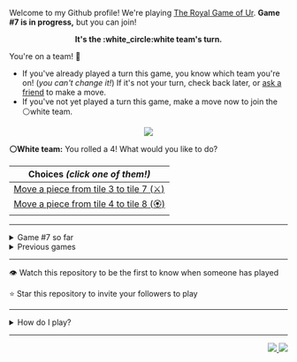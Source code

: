 Welcome to my Github profile!
We're playing
[The Royal Game of Ur](https://en.wikipedia.org/wiki/Royal_Game_of_Ur).
**Game #7 is in progress,** but you can join!

<p align="center">
  <b>It's the
  :white_circle:white
  team's turn.</b>
</p>

You're on a team! :wave:

* If you've already played a turn this game, you know which team you're on!
(_you can't change it!_)
If it's not your turn, check back later, or
[ask a
friend](https://twitter.com/share?text=I'm+playing+The+Royal+Game+of+Ur+on+a+GitHub+profile.+Take+your+turn+at+https://github.com/rossjrw/rossjrw+%23RoyalGameOfUr+%23github)
to make a move.
* If you've not yet played a turn this game, make a move now to join the
:white_circle:white
team.

<p align="center"><img src="https://raw.githubusercontent.com/rossjrw/rossjrw/play/games/current/board.1095.svg"></p>

  **:white_circle:White team:**
  You rolled a 4!
What would you like to do?

| Choices *(click one of them!)* |
| --- |
  | [Move a piece from tile 3 to tile 7  (:crossed_swords:)  ](https://github.com/rossjrw/rossjrw/issues/new?title=ur-move-4%403-0&amp;body=Press+Submit%21+You+don%27t+need+to+edit+this+text+or+do+anything+else.%0D%0A%0D%0ABe+aware+that+your+move+can+take+a+minute+or+two+to+process.) |
  | [Move a piece from tile 4 to tile 8 (:rosette:)   ](https://github.com/rossjrw/rossjrw/issues/new?title=ur-move-4%404-0&amp;body=Press+Submit%21+You+don%27t+need+to+edit+this+text+or+do+anything+else.%0D%0A%0D%0ABe+aware+that+your+move+can+take+a+minute+or+two+to+process.) |

-----

<details><summary>Game #7 so far</summary>

## Who's on each team?

<table>
    <thead>
      <tr><th colspan=2>Players in this game</th></tr>
    </thead>
    <tbody>
      <tr>
        <td align="right"><b>Black team</b> :black_circle:</td>
        <td>:white_circle: <b> White team</b></td>
      </tr>
      <tr align="center">
        <td><b><a href="https://github.com/PkmnQ">@PkmnQ</a></b> (9)<br><b><a href="https://github.com/Tijil2111">@Tijil2111</a></b> (3)<br><b><a href="https://github.com/shpatrickguo">@shpatrickguo</a></b> (3)<br><b><a href="https://github.com/Byron-Inc">@Byron-Inc</a></b> (2)<br><b><a href="https://github.com/homemadestea58">@homemadestea58</a></b> (2)<br><b><a href="https://github.com/jash-desai">@jash-desai</a></b> (2)<br><b><a href="https://github.com/jah-edw">@jah-edw</a></b> (2)<br><b><a href="https://github.com/realicraft">@realicraft</a></b> (1)<br><b><a href="https://github.com/teharsingh">@teharsingh</a></b> (1)<br><b><a href="https://github.com/bloedboemmel">@bloedboemmel</a></b> (1)<br><b><a href="https://github.com/Tr1angular">@Tr1angular</a></b> (1)<br><b><a href="https://github.com/LuciFR1809">@LuciFR1809</a></b> (1)<br><b><a href="https://github.com/akshat-jjain">@akshat-jjain</a></b> (1)<br><b><a href="https://github.com/DM3G4">@DM3G4</a></b> (1)<br><b><a href="https://github.com/hhej">@hhej</a></b> (1)<br><b><a href="https://github.com/devmount">@devmount</a></b> (1)</td>
        <td><b><a href="https://github.com/tb148">@tb148</a></b> (24)<br><b><a href="https://github.com/1ethanhansen">@1ethanhansen</a></b> (7)<br><b><a href="https://github.com/rossjrw">@rossjrw</a></b> (2)<br><b><a href="https://github.com/abhishek-singh77">@abhishek-singh77</a></b> (1)<br><b><a href="https://github.com/cadox8">@cadox8</a></b> (1)</td>
      </tr>
    </tbody>
  </table>

## What's happened so far?

| Time | Turn | Event | Issue | Board |
| :---: | :---: | :--- | :---: | :---: |
  | 17th Jul 2021 00:17 | **0** | :white_circle: **[@1ethanhansen](https://github.com/1ethanhansen)** started a new game | [#1025](https://github.com/rossjrw/rossjrw/issues/1025) |  |
  | 17th Jul 2021 00:18 | **1** | :white_circle: **[@1ethanhansen](https://github.com/1ethanhansen)** moved a white piece onto the board to position 1    | [#1026](https://github.com/rossjrw/rossjrw/issues/1026) | [link](https://raw.githubusercontent.com/rossjrw/rossjrw/a2c11063a277bdce8cfa6d193f46ea50861c4d1d/games/current/board.1026.svg) |
  | 17th Jul 2021 00:18 | **2** | :black_circle:  The black team rolled a 0 and their turn was automatically passed | [#1026](https://github.com/rossjrw/rossjrw/issues/1026) | [link](https://raw.githubusercontent.com/rossjrw/rossjrw/11ee80b710ada31deff86dd61b2986f317bdb700/games/current/board.1026.svg) |
  | 17th Jul 2021 00:19 | **3** | :white_circle: **[@1ethanhansen](https://github.com/1ethanhansen)** moved a white piece from position 1 to position 3    | [#1027](https://github.com/rossjrw/rossjrw/issues/1027) |  |
  | 17th Jul 2021 00:31 | **4** | :black_circle: **[@realicraft](https://github.com/realicraft)** moved a black piece onto the board to position 2    | [#1028](https://github.com/rossjrw/rossjrw/issues/1028) | [link](https://raw.githubusercontent.com/rossjrw/rossjrw/4cad9c3a688b19f0ba6363cde476bc8f6462744e/games/current/board.1028.svg) |
  | 17th Jul 2021 00:31 | **5** | :white_circle:  The white team rolled a 0 and their turn was automatically passed | [#1028](https://github.com/rossjrw/rossjrw/issues/1028) | [link](https://raw.githubusercontent.com/rossjrw/rossjrw/ca61406d388d3b2dd8e70fae47d6715169662569/games/current/board.1028.svg) |
  | 17th Jul 2021 01:18 | **6** | :black_circle: **[@Byron-Inc](https://github.com/Byron-Inc)** moved a black piece onto the board to position 3    | [#1029](https://github.com/rossjrw/rossjrw/issues/1029) | [link](https://raw.githubusercontent.com/rossjrw/rossjrw/e7e6f1d50d55471be7a61a84ff12430707c25530/games/current/board.1029.svg) |
  | 19th Jul 2021 23:32 | **7** | :white_circle: **[@1ethanhansen](https://github.com/1ethanhansen)** moved a white piece onto the board to position 2    | [#1030](https://github.com/rossjrw/rossjrw/issues/1030) | [link](https://raw.githubusercontent.com/rossjrw/rossjrw/69030277c9ed703773bdafcfe616cb4ac82aec34/games/current/board.1030.svg) |
  | 21st Jul 2021 00:22 | **8** | :black_circle: **[@teharsingh](https://github.com/teharsingh)** moved a black piece from position 2 to position 4  — claimed a rosette :rosette:  | [#1031](https://github.com/rossjrw/rossjrw/issues/1031) | [link](https://raw.githubusercontent.com/rossjrw/rossjrw/687a22f2f5b607ac729ce23b4df35ad18b6e743f/games/current/board.1031.svg) |
  | 21st Jul 2021 11:12 | **9** | :black_circle: **[@Byron-Inc](https://github.com/Byron-Inc)** moved a black piece from position 4 to position 8  — claimed a rosette :rosette:  | [#1033](https://github.com/rossjrw/rossjrw/issues/1033) | [link](https://raw.githubusercontent.com/rossjrw/rossjrw/ed0902edf531498c74b6e872e987b90f788a8043/games/current/board.1033.svg) |
  | 21st Jul 2021 11:56 | **10** | :black_circle: **[@PkmnQ](https://github.com/PkmnQ)** moved a black piece from position 8 to position 10    | [#1034](https://github.com/rossjrw/rossjrw/issues/1034) | [link](https://raw.githubusercontent.com/rossjrw/rossjrw/09d87fe862a3eaeb98f5a9b8d9be9021b220d9b1/games/current/board.1034.svg) |
  | 22nd Jul 2021 00:36 | **11** | :white_circle: **[@tb148](https://github.com/tb148)** moved a white piece from position 3 to position 6    | [#1035](https://github.com/rossjrw/rossjrw/issues/1035) | [link](https://raw.githubusercontent.com/rossjrw/rossjrw/e1ca22e68e54e83f9bc064b4e98323865ac8e9c0/games/current/board.1035.svg) |
  | 22nd Jul 2021 05:44 | **12** | :black_circle: **[@PkmnQ](https://github.com/PkmnQ)** moved a black piece from position 3 to position 6 — captured a white piece :crossed_swords:   | [#1036](https://github.com/rossjrw/rossjrw/issues/1036) |  |
  | 22nd Jul 2021 07:35 | **13** | :white_circle: **[@tb148](https://github.com/tb148)** moved a white piece onto the board to position 3    | [#1037](https://github.com/rossjrw/rossjrw/issues/1037) | [link](https://raw.githubusercontent.com/rossjrw/rossjrw/38078a5f6cf8f21719cbe593a28372a148edce47/games/current/board.1037.svg) |
  | 22nd Jul 2021 07:35 | **14** | :black_circle:  The black team rolled a 0 and their turn was automatically passed | [#1037](https://github.com/rossjrw/rossjrw/issues/1037) | [link](https://raw.githubusercontent.com/rossjrw/rossjrw/03a36dd19208b5e6d4d0c17283542a5b35716dfd/games/current/board.1037.svg) |
  | 22nd Jul 2021 07:38 | **15** | :white_circle: **[@tb148](https://github.com/tb148)** moved a white piece from position 3 to position 6 — captured a black piece :crossed_swords:   | [#1038](https://github.com/rossjrw/rossjrw/issues/1038) | [link](https://raw.githubusercontent.com/rossjrw/rossjrw/3fe64f6fec3d5402f5d57539696f8936b77a14d6/games/current/board.1038.svg) |
  | 22nd Jul 2021 09:25 | **16** | :black_circle: **[@homemadestea58](https://github.com/homemadestea58)** moved a black piece onto the board to position 3    | [#1039](https://github.com/rossjrw/rossjrw/issues/1039) | [link](https://raw.githubusercontent.com/rossjrw/rossjrw/fe0e89cf0173ce2c3a010242e7c3e2d59f04c169/games/current/board.1039.svg) |
  | 22nd Jul 2021 19:24 | **17** | :white_circle: **[@1ethanhansen](https://github.com/1ethanhansen)** moved a white piece from position 6 to position 8  — claimed a rosette :rosette:  | [#1041](https://github.com/rossjrw/rossjrw/issues/1041) | [link](https://raw.githubusercontent.com/rossjrw/rossjrw/61278c53255401f87f4e1d00d1e417d84ffb7e0e/games/current/board.1041.svg) |
  | 22nd Jul 2021 19:25 | **18** | :white_circle: **[@1ethanhansen](https://github.com/1ethanhansen)** moved a white piece from position 8 to position 10 — captured a black piece :crossed_swords:   | [#1042](https://github.com/rossjrw/rossjrw/issues/1042) | [link](https://raw.githubusercontent.com/rossjrw/rossjrw/17efab73e464dac21619ef562cd8a8d399eb23a2/games/current/board.1042.svg) |
  | 23rd Jul 2021 04:39 | **19** | :black_circle: **[@Tijil2111](https://github.com/Tijil2111)** moved a black piece from position 3 to position 5    | [#1043](https://github.com/rossjrw/rossjrw/issues/1043) |  |
  | 24th Jul 2021 01:14 | **20** | :white_circle: **[@tb148](https://github.com/tb148)** moved a white piece from position 2 to position 4  — claimed a rosette :rosette:  | [#1044](https://github.com/rossjrw/rossjrw/issues/1044) | [link](https://raw.githubusercontent.com/rossjrw/rossjrw/3492191fc13c12c3c707c508619187ea3402f8f9/games/current/board.1044.svg) |
  | 24th Jul 2021 01:14 | **21** | :white_circle:  The white team rolled a 0 and their turn was automatically passed | [#1044](https://github.com/rossjrw/rossjrw/issues/1044) | [link](https://raw.githubusercontent.com/rossjrw/rossjrw/c75da579c23c7dab3f02c663aa6e6f9366476ae5/games/current/board.1044.svg) |
  | 24th Jul 2021 01:17 | **22** | :black_circle: **[@shpatrickguo](https://github.com/shpatrickguo)** moved a black piece from position 5 to position 7    | [#1045](https://github.com/rossjrw/rossjrw/issues/1045) |  |
  | 24th Jul 2021 01:20 | **23** | :white_circle: **[@tb148](https://github.com/tb148)** moved a white piece from position 10 to position 12    | [#1046](https://github.com/rossjrw/rossjrw/issues/1046) | [link](https://raw.githubusercontent.com/rossjrw/rossjrw/f779ae1c77fb1064fa202a80e1523ecd1fcad11a/games/current/board.1046.svg) |
  | 24th Jul 2021 01:20 | **24** | :black_circle:  The black team rolled a 0 and their turn was automatically passed | [#1046](https://github.com/rossjrw/rossjrw/issues/1046) | [link](https://raw.githubusercontent.com/rossjrw/rossjrw/a65a8be2199cff0c84d75c8941d5d33919c53dc7/games/current/board.1046.svg) |
  | 24th Jul 2021 01:20 | **25** | :white_circle: **[@tb148](https://github.com/tb148)** moved a white piece from position 12 to position 14  — claimed a rosette :rosette:  | [#1047](https://github.com/rossjrw/rossjrw/issues/1047) | [link](https://raw.githubusercontent.com/rossjrw/rossjrw/2187de422f585f2063bfbd533e49909754d7b881/games/current/board.1047.svg) |
  | 24th Jul 2021 01:21 | **26** | :white_circle: **[@tb148](https://github.com/tb148)** moved a white piece from position 4 to position 6    | [#1048](https://github.com/rossjrw/rossjrw/issues/1048) | [link](https://raw.githubusercontent.com/rossjrw/rossjrw/c7eb3af18c65a3d61775c65b8e862b1779a516ae/games/current/board.1048.svg) |
  | 24th Jul 2021 01:35 | **27** | :black_circle: **[@homemadestea58](https://github.com/homemadestea58)** moved a black piece from position 7 to position 10    | [#1049](https://github.com/rossjrw/rossjrw/issues/1049) | [link](https://raw.githubusercontent.com/rossjrw/rossjrw/1fbd5971436fe91b5a769c5cede64d7e03eec71b/games/current/board.1049.svg) |
  | 24th Jul 2021 01:43 | **28** | :white_circle: **[@tb148](https://github.com/tb148)** moved a white piece from position 6 to position 9    | [#1050](https://github.com/rossjrw/rossjrw/issues/1050) | [link](https://raw.githubusercontent.com/rossjrw/rossjrw/057d9f90c836add45f6a5c186b08e770f5644b8e/games/current/board.1050.svg) |
  | 24th Jul 2021 04:37 | **29** | :black_circle: **[@PkmnQ](https://github.com/PkmnQ)** moved a black piece onto the board to position 1    | [#1051](https://github.com/rossjrw/rossjrw/issues/1051) | [link](https://raw.githubusercontent.com/rossjrw/rossjrw/67750b978e4717554a2d9beb01f3c82f886d603a/games/current/board.1051.svg) |
  | 24th Jul 2021 08:01 | **30** | :white_circle: **[@tb148](https://github.com/tb148)** ascended a white piece from position 14 :rocket:    | [#1052](https://github.com/rossjrw/rossjrw/issues/1052) | [link](https://raw.githubusercontent.com/rossjrw/rossjrw/938151b44ce848dca4cf7f99e5bc8941fd392220/games/current/board.1052.svg) |
  | 24th Jul 2021 08:18 | **31** | :black_circle: **[@PkmnQ](https://github.com/PkmnQ)** moved a black piece from position 1 to position 2    | [#1053](https://github.com/rossjrw/rossjrw/issues/1053) | [link](https://raw.githubusercontent.com/rossjrw/rossjrw/a6cf63e9ecf7231c123849da6d6dd5cb07c3965e/games/current/board.1053.svg) |
  | 24th Jul 2021 08:47 | **32** | :white_circle: **[@tb148](https://github.com/tb148)** moved a white piece onto the board to position 2    | [#1054](https://github.com/rossjrw/rossjrw/issues/1054) | [link](https://raw.githubusercontent.com/rossjrw/rossjrw/d865ed46e070507a23f596f5372d3e950e023ce6/games/current/board.1054.svg) |
  | 24th Jul 2021 09:14 | **33** | :black_circle: **[@PkmnQ](https://github.com/PkmnQ)** moved a black piece from position 2 to position 4  — claimed a rosette :rosette:  | [#1055](https://github.com/rossjrw/rossjrw/issues/1055) | [link](https://raw.githubusercontent.com/rossjrw/rossjrw/41805312ececa958f68209734931e300a0b077e8/games/current/board.1055.svg) |
  | 24th Jul 2021 09:15 | **34** | :black_circle: **[@PkmnQ](https://github.com/PkmnQ)** moved a black piece from position 10 to position 12    | [#1056](https://github.com/rossjrw/rossjrw/issues/1056) | [link](https://raw.githubusercontent.com/rossjrw/rossjrw/fcd21f9f3b8bfda531fae3b6e672f2382989a215/games/current/board.1056.svg) |
  | 25th Jul 2021 02:14 | **35** | :white_circle: **[@tb148](https://github.com/tb148)** moved a white piece from position 9 to position 10    | [#1058](https://github.com/rossjrw/rossjrw/issues/1058) | [link](https://raw.githubusercontent.com/rossjrw/rossjrw/316b5d734e365144a2cacec555cb1088e4ea9868/games/current/board.1058.svg) |
  | 25th Jul 2021 04:43 | **36** | :black_circle: **[@PkmnQ](https://github.com/PkmnQ)** moved a black piece from position 4 to position 8  — claimed a rosette :rosette:  | [#1059](https://github.com/rossjrw/rossjrw/issues/1059) | [link](https://raw.githubusercontent.com/rossjrw/rossjrw/f9146b5f1ce483045ad475e6d2132757c274fc8f/games/current/board.1059.svg) |
  | 25th Jul 2021 04:44 | **37** | :black_circle: **[@PkmnQ](https://github.com/PkmnQ)** moved a black piece from position 8 to position 10 — captured a white piece :crossed_swords:   | [#1060](https://github.com/rossjrw/rossjrw/issues/1060) | [link](https://raw.githubusercontent.com/rossjrw/rossjrw/9341d66ddca08a7d37402399bd442eb2b8bd5d4e/games/current/board.1060.svg) |
  | 25th Jul 2021 10:28 | **38** | :white_circle: **[@tb148](https://github.com/tb148)** moved a white piece from position 2 to position 3    | [#1061](https://github.com/rossjrw/rossjrw/issues/1061) | [link](https://raw.githubusercontent.com/rossjrw/rossjrw/3604ba8d5bd62615d33a8c5abdeddcc3ce3c0b42/games/current/board.1061.svg) |
  | 25th Jul 2021 13:12 | **39** | :black_circle: **[@PkmnQ](https://github.com/PkmnQ)** ascended a black piece from position 12 :rocket:    | [#1062](https://github.com/rossjrw/rossjrw/issues/1062) | [link](https://raw.githubusercontent.com/rossjrw/rossjrw/49d5144ff7333a192aa669edacdc18e786b1b6e5/games/current/board.1062.svg) |
  | 26th Jul 2021 08:07 | **40** | :white_circle: **[@tb148](https://github.com/tb148)** moved a white piece from position 3 to position 6    | [#1063](https://github.com/rossjrw/rossjrw/issues/1063) | [link](https://raw.githubusercontent.com/rossjrw/rossjrw/e82a2acccc77684b71d1267eaafc7ac500ab17a9/games/current/board.1063.svg) |
  | 28th Jul 2021 17:44 | **41** | :black_circle: **[@bloedboemmel](https://github.com/bloedboemmel)** moved a black piece onto the board to position 1    | [#1064](https://github.com/rossjrw/rossjrw/issues/1064) | [link](https://raw.githubusercontent.com/rossjrw/rossjrw/f4b9570ae2c5639f832b06e3c8ed94236fa3a9ba/games/current/board.1064.svg) |
  | 28th Jul 2021 17:47 | **42** | :white_circle: **[@1ethanhansen](https://github.com/1ethanhansen)** moved a white piece onto the board to position 1    | [#1065](https://github.com/rossjrw/rossjrw/issues/1065) | [link](https://raw.githubusercontent.com/rossjrw/rossjrw/6526d5bd4eecb1f53e41195833afff4f940f41ac/games/current/board.1065.svg) |
  | 29th Jul 2021 09:06 | **43** | :black_circle: **[@Tijil2111](https://github.com/Tijil2111)** moved a black piece from position 10 to position 11    | [#1066](https://github.com/rossjrw/rossjrw/issues/1066) | [link](https://raw.githubusercontent.com/rossjrw/rossjrw/768f0ec36a736eee2bccad653099cf30b04130f3/games/current/board.1066.svg) |
  | 29th Jul 2021 09:07 | **44** | :white_circle: **[@tb148](https://github.com/tb148)** moved a white piece from position 6 to position 7    | [#1067](https://github.com/rossjrw/rossjrw/issues/1067) | [link](https://raw.githubusercontent.com/rossjrw/rossjrw/f1996bb21d440850d605103ee293ca613c7bb15b/games/current/board.1067.svg) |
  | 30th Jul 2021 09:06 | **45** | :black_circle: **[@jash-desai](https://github.com/jash-desai)** moved a black piece from position 1 to position 2    | [#1068](https://github.com/rossjrw/rossjrw/issues/1068) | [link](https://raw.githubusercontent.com/rossjrw/rossjrw/666ad809ede40373bd96585c62623658db13c663/games/current/board.1068.svg) |
  | 2nd Aug 2021 05:34 | **46** | :white_circle: **[@tb148](https://github.com/tb148)** moved a white piece from position 7 to position 9    | [#1069](https://github.com/rossjrw/rossjrw/issues/1069) | [link](https://raw.githubusercontent.com/rossjrw/rossjrw/d15b9d1eb0fb5ab67264c5adbd9347468a180bdd/games/current/board.1069.svg) |
  | 2nd Aug 2021 06:40 | **47** | :black_circle: **[@Tijil2111](https://github.com/Tijil2111)** moved a black piece from position 2 to position 3    | [#1070](https://github.com/rossjrw/rossjrw/issues/1070) | [link](https://raw.githubusercontent.com/rossjrw/rossjrw/b430d20fd9d4d812bb074f941d3616e32400ab9b/games/current/board.1070.svg) |
  | 2nd Aug 2021 09:48 | **48** | :white_circle: **[@tb148](https://github.com/tb148)** moved a white piece from position 9 to position 11 — captured a black piece :crossed_swords:   | [#1071](https://github.com/rossjrw/rossjrw/issues/1071) | [link](https://raw.githubusercontent.com/rossjrw/rossjrw/786491b5dcd699ab94b444c38a4ab429aae136d7/games/current/board.1071.svg) |
  | 2nd Aug 2021 10:37 | **49** | :black_circle: **[@jash-desai](https://github.com/jash-desai)** moved a black piece onto the board to position 2    | [#1072](https://github.com/rossjrw/rossjrw/issues/1072) | [link](https://raw.githubusercontent.com/rossjrw/rossjrw/e5665a6108724bb14fbbfaa25c74ed38bbf2932c/games/current/board.1072.svg) |
  | 3rd Aug 2021 12:01 | **50** | :white_circle: **[@tb148](https://github.com/tb148)** moved a white piece from position 11 to position 12    | [#1073](https://github.com/rossjrw/rossjrw/issues/1073) | [link](https://raw.githubusercontent.com/rossjrw/rossjrw/75cb64632df3b29a38ffa1da7ff786751f5d40d0/games/current/board.1073.svg) |
  | 4th Aug 2021 00:48 | **51** | :black_circle: **[@Tr1angular](https://github.com/Tr1angular)** moved a black piece from position 2 to position 4  — claimed a rosette :rosette:  | [#1074](https://github.com/rossjrw/rossjrw/issues/1074) |  |
  | 4th Aug 2021 22:40 | **52** | :black_circle: **[@shpatrickguo](https://github.com/shpatrickguo)** moved a black piece from position 4 to position 5    | [#1075](https://github.com/rossjrw/rossjrw/issues/1075) | [link](https://raw.githubusercontent.com/rossjrw/rossjrw/656141f997a6a7b3c07b053bee594780c89c40d7/games/current/board.1075.svg) |
  | 4th Aug 2021 22:40 | **53** | :white_circle:  The white team rolled a 0 and their turn was automatically passed | [#1075](https://github.com/rossjrw/rossjrw/issues/1075) | [link](https://raw.githubusercontent.com/rossjrw/rossjrw/3a692396fc3f92e0a349cb47f35a68ddb8b9b9e0/games/current/board.1075.svg) |
  | 5th Aug 2021 08:47 | **54** | :black_circle: **[@LuciFR1809](https://github.com/LuciFR1809)** moved a black piece from position 5 to position 7    | [#1076](https://github.com/rossjrw/rossjrw/issues/1076) | [link](https://raw.githubusercontent.com/rossjrw/rossjrw/16bab572a8110548a5a42307c45dd258fa1baff6/games/current/board.1076.svg) |
  | 5th Aug 2021 11:55 | **55** | :white_circle: **[@tb148](https://github.com/tb148)** moved a white piece from position 12 to position 14  — claimed a rosette :rosette:  | [#1077](https://github.com/rossjrw/rossjrw/issues/1077) | [link](https://raw.githubusercontent.com/rossjrw/rossjrw/9e5aed10c81495aa03b1b8c4cdb4dee4e95a7f35/games/current/board.1077.svg) |
  | 5th Aug 2021 11:56 | **56** | :white_circle: **[@tb148](https://github.com/tb148)** moved a white piece from position 1 to position 3    | [#1078](https://github.com/rossjrw/rossjrw/issues/1078) | [link](https://raw.githubusercontent.com/rossjrw/rossjrw/5bdb958801e74e1076d180b1e20e0e743acc1936/games/current/board.1078.svg) |
  | 6th Aug 2021 07:53 | **57** | :black_circle: **[@jah-edw](https://github.com/jah-edw)** moved a black piece onto the board to position 4  — claimed a rosette :rosette:  | [#1079](https://github.com/rossjrw/rossjrw/issues/1079) | [link](https://raw.githubusercontent.com/rossjrw/rossjrw/b13e8b42887c6b4fe39d6f5420e0bccecf5aef89/games/current/board.1079.svg) |
  | 6th Aug 2021 07:55 | **58** | :black_circle: **[@jah-edw](https://github.com/jah-edw)** moved a black piece from position 7 to position 10    | [#1080](https://github.com/rossjrw/rossjrw/issues/1080) | [link](https://raw.githubusercontent.com/rossjrw/rossjrw/57fd55650a9817588e48511971dad224e129f708/games/current/board.1080.svg) |
  | 7th Aug 2021 07:32 | **59** | :white_circle: **[@tb148](https://github.com/tb148)** moved a white piece onto the board to position 2    | [#1081](https://github.com/rossjrw/rossjrw/issues/1081) | [link](https://raw.githubusercontent.com/rossjrw/rossjrw/4300432bbd73559d1b1f7d305516f41c015b0537/games/current/board.1081.svg) |
  | 7th Aug 2021 16:48 | **60** | :black_circle: **[@akshat-jjain](https://github.com/akshat-jjain)** moved a black piece onto the board to position 1    | [#1082](https://github.com/rossjrw/rossjrw/issues/1082) | [link](https://raw.githubusercontent.com/rossjrw/rossjrw/470f9772b6bb5aa3476db8c4c304f245e7ecead4/games/current/board.1082.svg) |
  | 8th Aug 2021 06:25 | **61** | :white_circle: **[@tb148](https://github.com/tb148)** moved a white piece from position 2 to position 4  — claimed a rosette :rosette:  | [#1083](https://github.com/rossjrw/rossjrw/issues/1083) | [link](https://raw.githubusercontent.com/rossjrw/rossjrw/e0eb35ea69c7a05aa94973fe06e5359af998fd25/games/current/board.1083.svg) |
  | 8th Aug 2021 06:26 | **62** | :white_circle: **[@tb148](https://github.com/tb148)** moved a white piece onto the board to position 2    | [#1084](https://github.com/rossjrw/rossjrw/issues/1084) | [link](https://raw.githubusercontent.com/rossjrw/rossjrw/5d43f763a9016ea2ad1e62ec9d452fd3b5679c57/games/current/board.1084.svg) |
  | 8th Aug 2021 19:14 | **63** | :black_circle: **[@shpatrickguo](https://github.com/shpatrickguo)** moved a black piece from position 10 to position 11    | [#1085](https://github.com/rossjrw/rossjrw/issues/1085) | [link](https://raw.githubusercontent.com/rossjrw/rossjrw/ab0e96383ed0af5bef1a126f9423d5828c8f9171/games/current/board.1085.svg) |
  | 10th Aug 2021 14:26 | **64** | :white_circle: **[@rossjrw](https://github.com/rossjrw)** moved a white piece from position 4 to position 6    | [#1086](https://github.com/rossjrw/rossjrw/issues/1086) | [link](https://raw.githubusercontent.com/rossjrw/rossjrw/e26cbeee07fbb17efe57a8c0ec72a9b627969712/games/current/board.1086.svg) |
  | 15th Aug 2021 05:18 | **65** | :black_circle: **[@DM3G4](https://github.com/DM3G4)** moved a black piece from position 11 to position 12    | [#1087](https://github.com/rossjrw/rossjrw/issues/1087) | [link](https://raw.githubusercontent.com/rossjrw/rossjrw/c096ec916919596325eda07206dd2cc86efdf871/games/current/board.1087.svg) |
  | 15th Aug 2021 17:43 | **66** | :white_circle: **[@abhishek-singh77](https://github.com/abhishek-singh77)** moved a white piece from position 6 to position 8  — claimed a rosette :rosette:  | [#1088](https://github.com/rossjrw/rossjrw/issues/1088) | [link](https://raw.githubusercontent.com/rossjrw/rossjrw/0571364e16b73a114fa70ad0a4c786c71937e67f/games/current/board.1088.svg) |
  | 18th Aug 2021 11:35 | **67** | :white_circle: **[@tb148](https://github.com/tb148)** ascended a white piece from position 14 :rocket:    | [#1089](https://github.com/rossjrw/rossjrw/issues/1089) | [link](https://raw.githubusercontent.com/rossjrw/rossjrw/6d4bc0acec8136cd38ce31edfcb26ab65bc8006f/games/current/board.1089.svg) |
  | 18th Aug 2021 15:02 | **68** | :black_circle: **[@hhej](https://github.com/hhej)** ascended a black piece from position 12 :rocket:    | [#1090](https://github.com/rossjrw/rossjrw/issues/1090) | [link](https://raw.githubusercontent.com/rossjrw/rossjrw/b5827529f6caca378d26ccd8a6b4cecbaffda136/games/current/board.1090.svg) |
  | 19th Aug 2021 09:27 | **69** | :white_circle: **[@tb148](https://github.com/tb148)** moved a white piece from position 8 to position 11    | [#1091](https://github.com/rossjrw/rossjrw/issues/1091) | [link](https://raw.githubusercontent.com/rossjrw/rossjrw/8fb9666af8bfa599ddf06c3bfa0d79df15da296f/games/current/board.1091.svg) |
  | 19th Aug 2021 12:14 | **70** | :black_circle: **[@devmount](https://github.com/devmount)** moved a black piece from position 4 to position 7    | [#1092](https://github.com/rossjrw/rossjrw/issues/1092) | [link](https://raw.githubusercontent.com/rossjrw/rossjrw/04a63857613f23cc8525f62e39a30ae1b2515fd3/games/current/board.1092.svg) |
  | 19th Aug 2021 18:20 | **71** | :white_circle: **[@cadox8](https://github.com/cadox8)** moved a white piece from position 2 to position 4  — claimed a rosette :rosette:  | [#1093](https://github.com/rossjrw/rossjrw/issues/1093) | [link](https://raw.githubusercontent.com/rossjrw/rossjrw/4fc971d2d66338193a251c41307fc3ad5b56d45e/games/current/board.1093.svg) |
  | 20th Aug 2021 09:20 | **72** | :white_circle: **[@rossjrw](https://github.com/rossjrw)** moved a white piece from position 11 to position 14  — claimed a rosette :rosette:  | [#1095](https://github.com/rossjrw/rossjrw/issues/1095) |  |

</details>

<details><summary>Previous games</summary>

## Previous games

1. A game was started on 30th Jul 2020 by **[@rossjrw](https://github.com/rossjrw)** and ended on 4th Dec 2020. 
   * The :white_circle:white team won. 
   * 64 players played 166 moves across 4 months and 5 days. 
   * The :black_circle:black team captured 9 white pieces and claimed 12 rosettes. 
   * The :white_circle:white team captured 10 black pieces and claimed 18 rosettes. 
   * The MVP of the winning team was **[@1ethanhansen](https://github.com/1ethanhansen)**, who played 48 moves. 
   * The winning move was made by **[@qbtl](https://github.com/qbtl)** ([#269](https://github.com/rossjrw/rossjrw/issues/269)).
1. A game was started on 4th Dec 2020 by **[@1ethanhansen](https://github.com/1ethanhansen)** and ended on 11th Jan 2021. 
   * The :black_circle:black team won. 
   * 27 players played 145 moves across 1 month and 1 week. 
   * The :black_circle:black team captured 7 white pieces and claimed 16 rosettes. 
   * The :white_circle:white team captured 6 black pieces and claimed 14 rosettes. 
   * The MVP of the winning team was **[@shpatrickguo](https://github.com/shpatrickguo)**, who played 26 moves. 
   * The winning move was made by **[@shpatrickguo](https://github.com/shpatrickguo)** ([#424](https://github.com/rossjrw/rossjrw/issues/424)).
1. A game was started on 11th Jan 2021 by **[@BaptisteMartinet](https://github.com/BaptisteMartinet)** and ended on 11th Feb 2021. 
   * The :white_circle:white team won. 
   * 17 players played 118 moves across 1 month and 12 hours. 
   * The :black_circle:black team captured 2 white pieces and claimed 11 rosettes. 
   * The :white_circle:white team captured 8 black pieces and claimed 14 rosettes. 
   * The MVP of the winning team was **[@1ethanhansen](https://github.com/1ethanhansen)**, who played 45 moves. 
   * The winning move was made by **[@1ethanhansen](https://github.com/1ethanhansen)** ([#535](https://github.com/rossjrw/rossjrw/issues/535)).
1. A game was started on 11th Feb 2021 by **[@1ethanhansen](https://github.com/1ethanhansen)** and ended on 5th Mar 2021. 
   * The :white_circle:white team won. 
   * 17 players played 175 moves across 3 weeks and 22 hours. 
   * The :black_circle:black team captured 12 white pieces and claimed 17 rosettes. 
   * The :white_circle:white team captured 13 black pieces and claimed 18 rosettes. 
   * The MVP of the winning team was **[@1ethanhansen](https://github.com/1ethanhansen)**, who played 48 moves. 
   * The winning move was made by **[@1ethanhansen](https://github.com/1ethanhansen)** ([#702](https://github.com/rossjrw/rossjrw/issues/702)).
1. A game was started on 6th Mar 2021 by **[@shpatrickguo](https://github.com/shpatrickguo)** and ended on 10th May 2021. 
   * The :black_circle:black team won. 
   * 42 players played 162 moves across 2 months and 4 days. 
   * The :black_circle:black team captured 12 white pieces and claimed 17 rosettes. 
   * The :white_circle:white team captured 9 black pieces and claimed 19 rosettes. 
   * The MVP of the winning team was **[@shpatrickguo](https://github.com/shpatrickguo)**, who played 22 moves. 
   * The winning move was made by **[@crxssed7](https://github.com/crxssed7)** ([#864](https://github.com/rossjrw/rossjrw/issues/864)).
1. A game was started on 10th May 2021 by **[@HAUDRAUFHAUN](https://github.com/HAUDRAUFHAUN)** and ended on 17th Jul 2021. 
   * The :white_circle:white team won. 
   * 34 players played 167 moves across 2 months and 6 days. 
   * The :black_circle:black team captured 7 white pieces and claimed 14 rosettes. 
   * The :white_circle:white team captured 10 black pieces and claimed 18 rosettes. 
   * The MVP of the winning team was **[@1ethanhansen](https://github.com/1ethanhansen)**, who played 31 moves. 
   * The winning move was made by **[@1ethanhansen](https://github.com/1ethanhansen)** ([#1024](https://github.com/rossjrw/rossjrw/issues/1024)).

</details>

-----

:eye: Watch this repository to be the first to know when someone has played

:star: Star this repository to invite your followers to play

-----

<details><summary>How do I play?</summary>

  It's the :white_circle:white team versus the :black_circle:black team.

  The turn starts by rolling 4 binary dice, which
  results in a number from 0 to 4. The current team gets to move one of their
  pieces by that many tiles.

  All of your pieces start on position 0 (the space just before tile 1). Your
  goal is to get all seven of them off the board by moving them onto position
  15 (the space just after tile 14). This is called **:rocket:ascending** a
  piece. You also want to prevent your opponent from :rocket:ascending their
  pieces.

  You will move your pieces along the tiles from tile 1 to tile 14. The tiles
  on your side of the board (tiles 1 through 4, 13, and 14) are safe — only
  your pieces can be there. However, the tiles in the middle (tiles 5 through
  12) are unsafe — your opponent's pieces can also be here. If one team's piece
  lands on the same tile as another team's piece, the piece that was landed on
  is **:crossed_swords:captured**! It goes all the way back to position 0.

  If you land on a **:rosette:rosette** (tiles 4, 8, and 14), your team gets to
  take another turn. Also, a piece that is on the :rosette:rosette on tile 8
  *cannot be :crossed_swords:captured*. A piece that's trying to capture it will
  simply bounce off onto tile 9.

  The first team to **:rocket:ascend** all seven of their pieces — that is,
  move them off the board onto position 15 — :crown:wins!

  Watch [Tom Scott play against Irving
  Finkel](https://www.youtube.com/watch?v=WZskjLq040I) in 2017.

  -----

  Playing Ur on my GitHub profile is easy. The dice have already been rolled
  for you — all you have to do is decide what to do with them.

  Anyone can join either team at any time, but once you're in a team, you're
  locked into it until the game ends. You can't play a move when it's the
  other team's turn.

  _([Before 2020-09-19](https://github.com/rossjrw/rossjrw/pull/133), your team
  was determined by your username. This is no longer the case.)_

  There will be a list of links below the board image with each possible move.
  Clicking one of those will take you to a page where you can create an Issue
  in this repository. The fields will already be filled in and all you have to
  do is click Submit.

  It will take a moment for Github Actions to acknowledge your move, but once
  it does, you'll see it react with the 'eyes' emoji (:eyes:). No more than a
  minute later it should react with the 'rocket' emoji (:rocket:) to let you
  know that your move was successful.

  If you don't see any of that, then something went wrong. Ping me in your
  issue by typing `cc @rossjrw`, and I'll take a look.

  Note that if your team has no possible moves — for example by rolling a 0 —
  your turn will be automatically skipped. The event log will let you know if
  this has happened.

  -----

  Check out the `source` branch of this repository for the source code and a
  little commentary on the inspiration behind this project.

</details>

-----

<p align="right">
  <a href="https://github.com/rossjrw/rossjrw/actions?query=workflow:build">
    <img src="https://github.com/rossjrw/rossjrw/workflows/build/badge.svg?branch=source"/>
  </a>
  <a href="https://github.com/rossjrw/rossjrw/actions?query=workflow:play">
    <img src="https://github.com/rossjrw/rossjrw/workflows/play/badge.svg?branch=play"/>
  </a>
</p>

